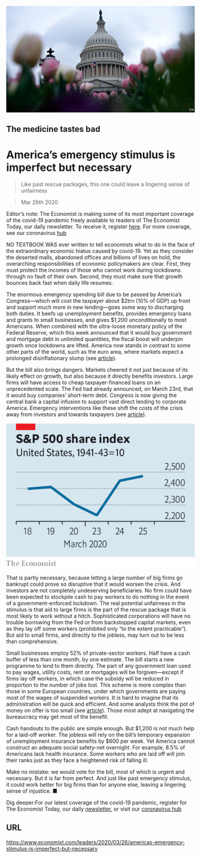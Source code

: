 ![](./images/20200328_LDP502.jpg)

## The medicine tastes bad

# America’s emergency stimulus is imperfect but necessary

> Like past rescue packages, this one could leave a lingering sense of unfairness

> Mar 26th 2020

Editor’s note: The Economist is making some of its most important coverage of the covid-19 pandemic freely available to readers of The Economist Today, our daily newsletter. To receive it, register [here](https://www.economist.com//newslettersignup). For more coverage, see our coronavirus [hub](https://www.economist.com//coronavirus)

NO TEXTBOOK WAS ever written to tell economists what to do in the face of the extraordinary economic hiatus caused by covid-19. Yet as they consider the deserted malls, abandoned offices and billions of lives on hold, the overarching responsibilities of economic policymakers are clear. First, they must protect the incomes of those who cannot work during lockdowns through no fault of their own. Second, they must make sure that growth bounces back fast when daily life resumes.



The enormous emergency spending bill due to be passed by America’s Congress—which will cost the taxpayer about $2trn (10% of GDP) up front and support much more in new lending—goes some way to discharging both duties. It beefs up unemployment benefits, provides emergency loans and grants to small businesses, and gives $1,200 unconditionally to most Americans. When combined with the ultra-loose monetary policy of the Federal Reserve, which this week announced that it would buy government and mortgage debt in unlimited quantities, the fiscal boost will underpin growth once lockdowns are lifted. America now stands in contrast to some other parts of the world, such as the euro area, where markets expect a prolonged disinflationary slump (see [article](https://www.economist.com//finance-and-economics/2020/03/26/the-ecb-breaks-its-self-imposed-rules)).

But the bill also brings dangers. Markets cheered it not just because of its likely effect on growth, but also because it directly benefits investors. Large firms will have access to cheap taxpayer-financed loans on an unprecedented scale. The Fed had already announced, on March 23rd, that it would buy companies’ short-term debt. Congress is now giving the central bank a capital infusion to support vast direct lending to corporate America. Emergency interventions like these shift the costs of the crisis away from investors and towards taxpayers (see [article](https://www.economist.com//finance-and-economics/2020/03/25/how-to-pay-for-the-pandemic)).

![](./images/20200328_LDC031.png)

That is partly necessary, because letting a large number of big firms go bankrupt could prove so disruptive that it would worsen the crisis. And investors are not completely undeserving beneficiaries. No firm could have been expected to stockpile cash to pay workers to do nothing in the event of a government-enforced lockdown. The real potential unfairness in the stimulus is that aid to large firms is the part of the rescue package that is most likely to work without a hitch. Sophisticated corporations will have no trouble borrowing from the Fed or from backstopped capital markets, even as they lay off some workers (prohibited only “to the extent practicable”). But aid to small firms, and directly to the jobless, may turn out to be less than comprehensive.

Small businesses employ 52% of private-sector workers. Half have a cash buffer of less than one month, by one estimate. The bill starts a new programme to lend to them directly. The part of any government loan used to pay wages, utility costs, rent or mortgages will be forgiven—except if firms lay off workers, in which case the subsidy will be reduced in proportion to the number of jobs lost. This scheme is more complex than those in some European countries, under which governments are paying most of the wages of suspended workers. It is hard to imagine that its administration will be quick and efficient. And some analysts think the pot of money on offer is too small (see [article](https://www.economist.com//united-states/2020/03/26/congress-puts-aside-its-habitual-dysfunction-and-responds-to-covid-19)). Those most adept at navigating the bureaucracy may get most of the benefit.

Cash handouts to the public are simple enough. But $1,200 is not much help for a laid-off worker. The jobless will rely on the bill’s temporary expansion of unemployment insurance benefits by $600 per week. Yet America cannot construct an adequate social safety-net overnight. For example, 8.5% of Americans lack health insurance. Some workers who are laid off will join their ranks just as they face a heightened risk of falling ill.

Make no mistake: we would vote for the bill, most of which is urgent and necessary. But it is far from perfect. And just like past emergency stimulus, it could work better for big firms than for anyone else, leaving a lingering sense of injustice. ■

Dig deeper:For our latest coverage of the covid-19 pandemic, register for The Economist Today, our daily [newsletter](https://www.economist.com//newslettersignup), or visit our [coronavirus hub](https://www.economist.com//coronavirus)

## URL

https://www.economist.com/leaders/2020/03/26/americas-emergency-stimulus-is-imperfect-but-necessary
